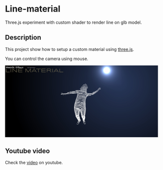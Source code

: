 # Line-material

Three.js experiment with custom shader to render line on glb model.

## Description

This project show how to setup a custom material using [three.js](https://threejs.org/).

You can control the camera using mouse. 

![preview](./images/preview.jpg)

## Youtube video

Check the [video](https://youtu.be/Fpy6Oy_AJUA) on youtube.